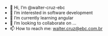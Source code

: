 - 👋 Hi, I’m @walter-cruz-ebc
- 👀 I’m interested in software development
- 🌱 I’m currently learning angular
- 💞️ I’m looking to collaborate on ... 
- 📫 How to reach me: walter.cruz@ebc.com.br

<!---
walter-cruz-ebc/walter-cruz-ebc is a ✨ special ✨ repository because its `README.md` (this file) appears on your GitHub profile.
You can click the Preview link to take a look at your changes.
--->
